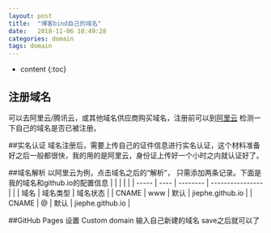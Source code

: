 ```yaml
---
layout: post
title:  "博客bind自己的域名"
date:   2018-11-06 10:49:28
categories: domain
tags: domain
---
```


* content
{:toc}

## 注册域名

可以去阿里云/腾讯云，或其他域名供应商购买域名，注册前可以到[阿里云](https://wanwang.aliyun.com/domain/com/)
检测一下自己的域名是否已被注册。

##实名认证
域名注册后，需要上传自己的证件信息进行实名认证，这个材料准备好之后一般都很快，我的用的是阿里云，身份证上传好一个小时之内就认证好了。

##域名解析
以阿里云为例，点击域名之后的“解析”， 只需添加两条记录。下面是我的域名和github.io的配置信息
|       |      |          |                  |
| ----- | ---- | -------- | ---------------- |
|       | 域名 | 域名类型 | 域名状态         |
| CNAME | www  | 默认     | jiephe.github.io |
| CNAME | @    | 默认     | jiephe.github.io |

##GitHub Pages 设置
Custom domain 输入自己新建的域名 save之后就可以了
